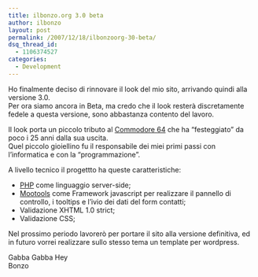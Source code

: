 ```yaml
---
title: ilbonzo.org 3.0 beta
author: ilbonzo
layout: post
permalink: /2007/12/18/ilbonzoorg-30-beta/
dsq_thread_id:
  - 1106374527
categories:
  - Development
---
```

Ho finalmente deciso di rinnovare il look del mio sito, arrivando quindi alla versione 3.0.  
Per ora siamo ancora in Beta, ma credo che il look resterà discretamente fedele a questa versione, sono abbastanza contento del lavoro.

Il look porta un piccolo tributo al [Commodore 64][1] che ha &#8220;festeggiato&#8221; da poco i 25 anni dalla sua uscita.  
Quel piccolo gioiellino fu il responsabile dei miei primi passi con l&#8217;informatica e con la &#8220;programmazione&#8221;.

A livello tecnico il progettto ha queste caratteristiche:

*   [PHP][2] come linguaggio server-side;
*   [Mootools][3] come Framework javascript per realizzare il pannello di controllo, i tooltips e l&#8217;ivio dei dati del form contatti;
*   Validazione XHTML 1.0 strict;
*   Validazione CSS;

Nel prossimo periodo lavorerò per portare il sito alla versione definitiva, ed in futuro vorrei realizzare sullo stesso tema un template per wordpress.

Gabba Gabba Hey  
Bonzo

<div class='kindleWidget kindleLight' >
  
</div>



 [1]: http://it.wikipedia.org/wiki/Commodore_64
 [2]: http://www.php.net
 [3]: http://mootools.net